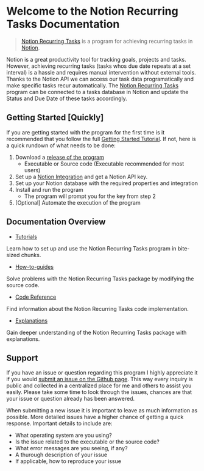 # Welcome to the Notion Recurring Tasks Documentation

> [Notion Recurring Tasks](https://github.com/Theeoi/notion-recurring-tasks) is a program for achieving recurring tasks in [Notion](https://www.notion.so/).

Notion is a great productivity tool for tracking goals, projects and tasks. However, achieving recurring tasks (tasks whos due date repeats at a set interval) is a hassle and requires manual intervention without external tools. Thanks to the Notion API we can access our task data programatically and make specific tasks recur automatically. The [Notion Recurring Tasks](https://github.com/Theeoi/notion-recurring-tasks) program can be connected to a tasks database in Notion and update the Status and Due Date of these tasks accordingly.

## Getting Started [Quickly]

If you are getting started with the program for the first time is it recommended that you follow the full [Getting Started Tutorial](tutorial/getting-started.md). If not, here is a quick rundown of what needs to be done:

1. Download a [release of the program](https://github.com/Theeoi/notion-recurring-tasks/releases)
    - Executable or Source code (Executable recommended for most users)
2. Set up a [Notion Integration](https://www.notion.so/my-integrations) and get a Notion API key.
3. Set up your Notion database with the required properties and integration
4. Install and run the program
    - The program will prompt you for the key from step 2
5. [Optional] Automate the execution of the program

## Documentation Overview

- [Tutorials](tutorial/index.md)

Learn how to set up and use the Notion Recurring Tasks program in bite-sized chunks.

- [How-to-guides](how-to-guide/index.md)

Solve problems with the Notion Recurring Tasks package by modifying the source code.

- [Code Reference](reference/README.md)

Find information about the Notion Recurring Tasks code implementation.

- [Explanations](explanation/index.md)

Gain deeper understanding of the Notion Recurring Tasks package with explanations.

## Support

If you have an issue or question regarding this program I highly appreciate it if you would [submit an issue on the Github page](https://github.com/Theeoi/notion-recurring-tasks/issues). This way every inquiry is public and collected in a centralized place for me and others to assist you easily. Please take some time to look through the issues, chances are that your issue or question already has been answered.

When submitting a new issue it is important to leave as much information as possible. More detailed issues have a higher chance of getting a quick response. Important details to include are:

- What operating system are you using?
- Is the issue related to the executable or the source code?
- What error messages are you seeing, if any?
- A thurough description of your issue
- If applicable, how to reproduce your issue
